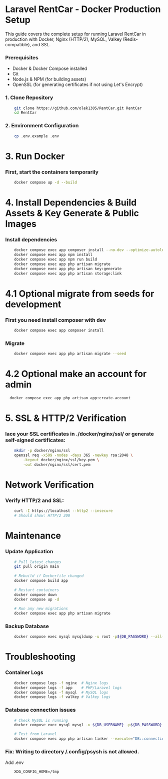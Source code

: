 # Laravel RentCar - Docker Production Setup
This guide covers the complete setup for running Laravel RentCar in production with 
    Docker, Nginx (HTTP/2), MySQL, Valkey (Redis-compatible), and SSL.

### Prerequisites
- Docker & Docker Compose installed
- Git
- Node.js & NPM (for building assets)
- OpenSSL (for generating certificates if not using Let's Encrypt)

### 1. Clone Repository
```bash
    git clone https://github.com/olek1305/RentCar.git RentCar
    cd RentCar
```

### 2. Environment Configuration
```bash
    cp .env.example .env
```

# 3. Run Docker
### First, start the containers temporarily
```bash
    docker compose up -d --build
```

# 4. Install Dependencies & Build Assets & Key Generate & Public Images
### Install dependencies
```bash
    docker compose exec app composer install --no-dev --optimize-autoloader
    docker compose exec app npm install
    docker compose exec app npm run build
    docker compose exec app php artisan migrate
    docker compose exec app php artisan key:generate
    docker compose exec app php artisan storage:link
```

# 4.1 Optional migrate from seeds for development
### First you need install composer with dev
```bash
    docker compose exec app composer install
```

### Migrate
```bash
    docker compose exec app php artisan migrate --seed
```

# 4.2 Optional make an account for admin
```bash
  docker compose exec app php artisan app:create-account
```



# 5. SSL & HTTP/2 Verification
### lace your SSL certificates in ./docker/nginx/ssl/ or generate self-signed certificates:
```bash
    mkdir -p docker/nginx/ssl
    openssl req -x509 -nodes -days 365 -newkey rsa:2048 \
        -keyout docker/nginx/ssl/key.pem \
        -out docker/nginx/ssl/cert.pem
```

# Network Verification
### Verify HTTP/2 and SSL:
```bash
    curl -I https://localhost --http2 --insecure
    # Should show: HTTP/2 200
```
# Maintenance
### Update Application
```bash
    # Pull latest changes
    git pull origin main
    
    # Rebuild if Dockerfile changed
    docker compose build app
    
    # Restart containers
    docker compose down
    docker compose up -d
    
    # Run any new migrations
    docker compose exec app php artisan migrate
```

### Backup Database
```bash
    docker compose exec mysql mysqldump -u root -p${DB_PASSWORD} --all-databases > backup.sql
```

# Troubleshooting
### Container Logs
```bash
    docker compose logs -f nginx  # Nginx logs
    docker compose logs -f app    # PHP/Laravel logs
    docker compose logs -f mysql  # MySQL logs
    docker compose logs -f valkey # Valkey logs
```

### Database connection issues
```bash
    # Check MySQL is running
    docker compose exec mysql mysql -u ${DB_USERNAME} -p${DB_PASSWORD} -e "SHOW DATABASES;"

    # Test from Laravel
    docker compose exec app php artisan tinker --execute="DB::connection()->getPdo();"
```

### Fix: Writing to directory /.config/psysh is not allowed.
Add .env
```env
    XDG_CONFIG_HOME=/tmp
```
